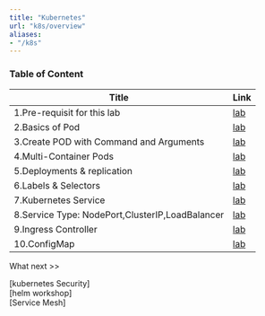 ```yaml
---
title: "Kubernetes"
url: "k8s/overview"
aliases:
- "/k8s"
---
```


### Table of Content 


| Title | Link |
| --------- | ------- |
|1.Pre-requisit for this lab|[lab](https://kubedaily.com/k8s/kubernetes-setup/)| 
|2.Basics of Pod|[lab](https://kubedaily.com/docs/0.0.1/k8s/basics-of-pods/)| 
|3.Create POD with Command and Arguments|[lab](https://kubedaily.com/docs/0.0.1/k8s/pod-command-args/)| 
|4.Multi-Container Pods|[lab](https://kubedaily.com/docs/0.0.1/k8s/multipod-container/)| 
|5.Deployments & replication|[lab](https://kubedaily.com/docs/0.0.1/k8s/deployment-replicaset/)| 
|6.Labels & Selectors|[lab](https://kubedaily.com/docs/0.0.1/k8s/labels-selectors/)| 
|7.Kubernetes Service|[lab](https://kubedaily.com/docs/0.0.1/k8s/services/)| 
|8.Service Type: NodePort,ClusterIP,LoadBalancer|[lab](https://kubedaily.com/docs/0.0.1/k8s/service-type/)| 
|9.Ingress Controller|[lab](https://kubedaily.com/docs/0.0.1/k8s/ingress-controller/)| 
|10.ConfigMap|[lab](https://kubedaily.com/docs/0.0.1/k8s/configmap/)| 



What next >> 

[kubernetes Security] <br>
[helm workshop]  <br>
[Service Mesh]  <br>